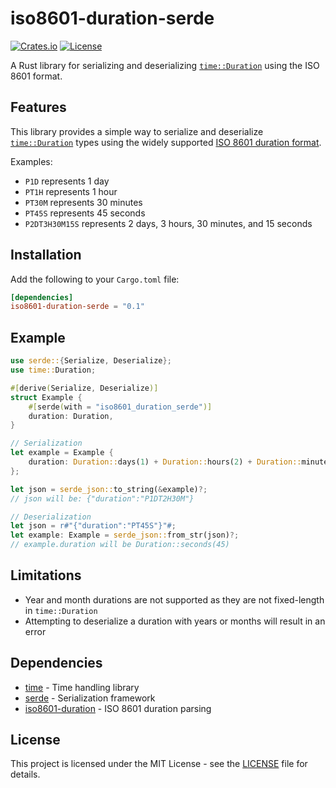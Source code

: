 # iso8601-duration-serde

[![Crates.io](https://img.shields.io/crates/v/iso8601-duration-serde)](https://crates.io/crates/iso8601-duration-serde)
[![License](https://img.shields.io/crates/l/iso8601-duration-serde)](LICENSE)

A Rust library for serializing and deserializing [`time::Duration`](https://crates.io/crates/time) using the ISO 8601 format.

## Features

This library provides a simple way to serialize and deserialize [`time::Duration`](https://docs.rs/time/latest/time/struct.Duration.html) types using the widely supported [ISO 8601 duration format](https://en.wikipedia.org/wiki/ISO_8601#Durations).

Examples:
- `P1D` represents 1 day
- `PT1H` represents 1 hour
- `PT30M` represents 30 minutes
- `PT45S` represents 45 seconds
- `P2DT3H30M15S` represents 2 days, 3 hours, 30 minutes, and 15 seconds

## Installation

Add the following to your `Cargo.toml` file:

```toml
[dependencies]
iso8601-duration-serde = "0.1"
```

## Example

```rust
use serde::{Serialize, Deserialize};
use time::Duration;

#[derive(Serialize, Deserialize)]
struct Example {
    #[serde(with = "iso8601_duration_serde")]
    duration: Duration,
}

// Serialization
let example = Example {
    duration: Duration::days(1) + Duration::hours(2) + Duration::minutes(30),
};

let json = serde_json::to_string(&example)?;
// json will be: {"duration":"P1DT2H30M"}

// Deserialization
let json = r#"{"duration":"PT45S"}"#;
let example: Example = serde_json::from_str(json)?;
// example.duration will be Duration::seconds(45)
```

## Limitations

- Year and month durations are not supported as they are not fixed-length in `time::Duration`
- Attempting to deserialize a duration with years or months will result in an error

## Dependencies

- [time](https://crates.io/crates/time) - Time handling library
- [serde](https://crates.io/crates/serde) - Serialization framework
- [iso8601-duration](https://crates.io/crates/iso8601-duration) - ISO 8601 duration parsing

## License

This project is licensed under the MIT License - see the [LICENSE](LICENSE) file for details.